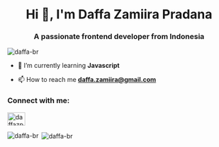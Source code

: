 <h1 align="center">Hi 👋, I'm Daffa Zamiira Pradana</h1>
<h3 align="center">A passionate frontend developer from Indonesia</h3>

<p align="left"> <img src="https://komarev.com/ghpvc/?username=daffa-br&label=Profile%20views&color=0e75b6&style=flat" alt="daffa-br" /> </p>

- 🌱 I’m currently learning **Javascript**

- 📫 How to reach me **daffa.zamiira@gmail.com**

<h3 align="left">Connect with me:</h3>
<p align="left">
<a href="https://linkedin.com/in/daffazp" target="blank"><img align="center" src="https://raw.githubusercontent.com/rahuldkjain/github-profile-readme-generator/master/src/images/icons/Social/linked-in-alt.svg" alt="daffazp" height="30" width="40" /></a>
</p>

<p><img align="left" src="https://github-readme-stats.vercel.app/api/top-langs?username=daffa-br&show_icons=true&locale=en&layout=compact" alt="daffa-br" /></p>

<p>&nbsp;<img align="center" src="https://github-readme-stats.vercel.app/api?username=daffa-br&show_icons=true&locale=en" alt="daffa-br" /></p>
